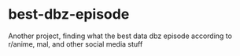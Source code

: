 # best-dbz-episode
Another project, finding what the best data dbz episode according to r/anime, mal, and other social media stuff
